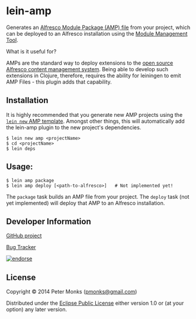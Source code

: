 # lein-amp
Generates an [Alfresco Module Package (AMP) file](http://wiki.alfresco.com/wiki/AMP_Files) from your project, which
can be deployed to an Alfresco installation using the
[Module Management Tool](http://wiki.alfresco.com/wiki/Module_Management_Tool).

What is it useful for?

AMPs are the standard way to deploy extensions to the [open source Alfresco content management system](http://www.alfresco.org/).
Being able to develop such extensions in Clojure, therefore, requires the ability for leiningen to emit AMP Files - this plugin adds
that capability.

## Installation

It is highly recommended that you generate new AMP projects using the
[`lein new` AMP template](https://github.com/lambdalf/amp-template). Amongst other things, this will automatically add
the lein-amp plugin to the new project's dependencies.

```shell
$ lein new amp <projectName>
$ cd <projectName>
$ lein deps
```

## Usage:
```shell
$ lein amp package
$ lein amp deploy [<path-to-alfresco>]   # Not implemented yet!
```

The `package` task builds an AMP file from your project.
The `deploy` task (not yet implemented) will deploy that AMP to an Alfresco installation.

## Developer Information

[GitHub project](https://github.com/lambdalf/lein-amp)

[Bug Tracker](https://github.com/lambdalf/lein-amp/issues)

[![endorse](https://api.coderwall.com/pmonks/endorsecount.png)](https://coderwall.com/pmonks)

## License

Copyright © 2014 Peter Monks (pmonks@gmail.com)

Distributed under the [Eclipse Public License](http://www.eclipse.org/legal/epl-v10.html) either version 1.0 or (at your option) any later version.


